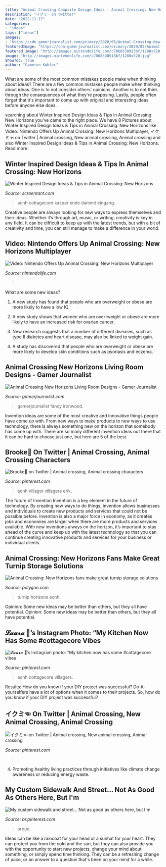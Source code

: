 ```yaml
---
title: "Animal Crossing Campsite Design Ideas : Animal Crossing: New Horizons Fans Make Great Turnip Storage Solutions"
description: "イクミ☜ on twitter"
date: "2022-11-17"
categories:
- "ideas"
tags: ["ideas"]
images:
- "https://cdn.gamerjournalist.com/primary/2020/05/Animal-Crossing-New-Horizons-Living-Room-Designs-6-1.jpg"
featuredImage: "https://cdn.gamerjournalist.com/primary/2020/05/Animal-Crossing-New-Horizons-Living-Room-Designs-6-1.jpg"
featured_image: "http://images.nintendolife.com/c7068538913bf/1280x720.jpg"
image: "http://images.nintendolife.com/c7068538913bf/1280x720.jpg"
ShowToc: true
author: "Cameron Kohler"
---
```



What are some of the most common mistakes people make when thinking about ideas?
There are a few common mistakes people make when thinking about ideas. One is to not consider others' opinions. Another is to not think through the consequences of what they're proposing. Lastly, people often forget that it's important to come up with original and interesting ideas before anyone else does.

	

		
searching about Winter Inspired Design Ideas &amp; Tips in Animal Crossing: New Horizons you've came to the right place. We have 8 Pictures about Winter Inspired Design Ideas &amp; Tips in Animal Crossing: New Horizons like Video: Nintendo Offers Up Animal Crossing: New Horizons Multiplayer, イクミ☜ on Twitter | Animal crossing, New animal crossing, Animal crossing and also Winter Inspired Design Ideas &amp; Tips in Animal Crossing: New Horizons. Read more:
		
    
## Winter Inspired Design Ideas &amp; Tips In Animal Crossing: New Horizons

<img loading=lazy src="https://static0.srcdn.com/wordpress/wp-content/uploads/2020/07/Animal-Crossing-New-Horizons-Winter-Themed-Island-entrance.jpg" onerror="this.onerror=null;this.src='https://tse2.mm.bing.net/th?id=OIP.vbLJ2wfFR4-KQRyLOJpliwHaDt&amp;pid=15.1';" alt="Winter Inspired Design Ideas &amp; Tips in Animal Crossing: New Horizons">

_Source: screenrant.com_

>acnh cottagecore kaspar ende dammit eingang. 

	

Creative people are always looking for new ways to express themselves and their ideas. Whether it’s through art, music, or writing, creativity is key in any field. It can be difficult to keep up with the latest trends, but with a bit of creativity and time, you can still manage to make a difference in your world.

    
## Video: Nintendo Offers Up Animal Crossing: New Horizons Multiplayer

<img loading=lazy src="http://images.nintendolife.com/c7068538913bf/1280x720.jpg" onerror="this.onerror=null;this.src='https://tse2.mm.bing.net/th?id=OIP.jDvB5OEi7UORUvF3uGKjgQHaEK&amp;pid=15.1';" alt="Video: Nintendo Offers Up Animal Crossing: New Horizons Multiplayer">

_Source: nintendolife.com_

>. 

	

What are some new ideas?
1. A new study has found that people who are overweight or obese are more likely to have a low IQ.
2. A new study shows that women who are over-weight or obese are more likely to have an increased risk for ovarian cancer.

3. New research suggests that a number of different diseases, such as type II diabetes and heart disease, may also be linked to weight gain.

4. A study has discovered that people who are overweight or obese are more likely to develop skin conditions such as psoriasis and eczema.

    
## Animal Crossing New Horizons Living Room Designs - Gamer Journalist

<img loading=lazy src="https://cdn.gamerjournalist.com/primary/2020/05/Animal-Crossing-New-Horizons-Living-Room-Designs-6-1.jpg" onerror="this.onerror=null;this.src='https://tse4.mm.bing.net/th?id=OIP.6H6qtdXv6cG7bXg_eneaZAHaEK&amp;pid=15.1';" alt="Animal Crossing New Horizons Living Room Designs - Gamer Journalist">

_Source: gamerjournalist.com_

>gamerjournalist fancy ironwood. 

	

Invention ideas are some of the most creative and innovative things people have come up with. From new ways to make products to new ways to use technology, there is always something new on the horizon that somebody has come up with. There are so many different invention ideas out there that it can be hard to choose just one, but here are 5 of the best.

    
## Brooke🍄 On Twitter | Animal Crossing, Animal Crossing Characters

<img loading=lazy src="https://i.pinimg.com/736x/3f/1f/7a/3f1f7a12e20fa3ca06ecba2e365e0525.jpg" onerror="this.onerror=null;this.src='https://tse2.mm.bing.net/th?id=OIP.RyJX8hYH7li0RRJIICqPzAHaEK&amp;pid=15.1';" alt="Brooke🍄 on Twitter | Animal crossing, Animal crossing characters">

_Source: pinterest.com_

>acnh villager villagers erik. 

	

The future of Invention
Invention is a key element in the future of technology. By creating new ways to do things, invention allows businesses and individuals to create new products and services that could not be possible before. Invention is also a major force in economy, as it creates jobs and economies are larger when there are more products and services available. With new inventions always on the horizon, it’s important to stay ahead of the curve and keep up with the latest technology so that you can continue creating innovative products and services for your business or individual clients.

    
## Animal Crossing: New Horizons Fans Make Great Turnip Storage Solutions

<img loading=lazy src="https://cdn.vox-cdn.com/thumbor/p-NeGzClQWCn6RyVtvuWW2-Q7xc=/0x71:1800x1013/fit-in/1200x630/cdn.vox-cdn.com/uploads/chorus_asset/file/19873727/turnip.jpg" onerror="this.onerror=null;this.src='https://tse1.mm.bing.net/th?id=OIP.7fzDzLtfB1yNC8iRhsfauwHaD4&amp;pid=15.1';" alt="Animal Crossing: New Horizons fans make great turnip storage solutions">

_Source: polygon.com_

>turnip horizons acnh. 

	

Opinion: Some new ideas may be better than others, but they all have potential.
Opinion: Some new ideas may be better than others, but they all have potential.

    
## 𝓛𝓪𝓾𝓻𝓪 🌿’s Instagram Photo: “My Kitchen Now Has Some #cottagecore Vibes

<img loading=lazy src="https://i.pinimg.com/736x/dc/72/91/dc7291508e6a76c406aacf1741b7b852.jpg" onerror="this.onerror=null;this.src='https://tse3.mm.bing.net/th?id=OIP.LDAa-vSv3K7XpPF_-SGAhAHaEK&amp;pid=15.1';" alt="𝓛𝓪𝓾𝓻𝓪 🌿’s Instagram photo: “My kitchen now has some #cottagecore vibes">

_Source: pinterest.com_

>acnh cottagecore villagers. 

	

Results: How do you know if your DIY project was successful?
Do-it-yourselfers have a lot of options when it comes to their projects. So, how do you know if your DIY project was successful?

    
## イクミ☜ On Twitter | Animal Crossing, New Animal Crossing, Animal Crossing

<img loading=lazy src="https://i.pinimg.com/736x/09/fc/1e/09fc1e01acb0a24bd7e38b8d35f4e60d.jpg" onerror="this.onerror=null;this.src='https://tse1.mm.bing.net/th?id=OIP.1jvWNSYJoax9BzDdj34hYQHaEK&amp;pid=15.1';" alt="イクミ☜ on Twitter | Animal crossing, New animal crossing, Animal crossing">

_Source: pinterest.com_

>. 

	

4. Promoting healthy living practices through initiatives like climate change awareness or reducing energy waste. 

    
## My Custom Sidewalk And Street... Not As Good As Others Here, But I&#039;m

<img loading=lazy src="https://i.pinimg.com/736x/65/f4/ec/65f4ec63cefeb970b5658e4b4e1be574.jpg" onerror="this.onerror=null;this.src='https://tse4.mm.bing.net/th?id=OIP.Dg7J56PAdb1a1Y6tQlv7OgHaEK&amp;pid=15.1';" alt="My custom sidewalk and street... Not as good as others here, but I&#039;m">

_Source: br.pinterest.com_

>proud. 

	

Ideas can be like a raincoat for your head or a sunhat for your heart. They can protect you from the cold and the sun, but they can also provide you with the opportunity to start new projects, change your mind about something, or simply spend time thinking. They can be a refreshing change of pace, or an answer to a question that's been on your mind for a while.

